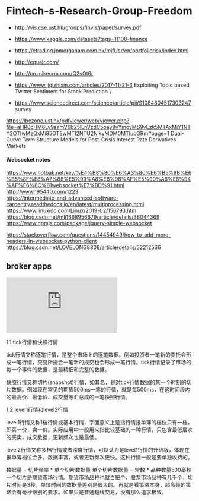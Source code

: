 # Fintech-s-Research-Group-Freedom
- http://vis.cse.ust.hk/groups/finvis/paper/survey.pdf <bar>
- https://www.kaggle.com/datasets?tags=11108-finance  <bar>
- https://etrading.jpmorganam.com.hk/mjfUsr/en/portfoliorisk/index.html
 - http://equalr.com/ 
  - http://cn.mikecrm.com/Q2sOt6r <bar>
 
 - https://www.jiqizhixin.com/articles/2017-11-21-3
 Exploiting Topic based Twitter Sentiment for Stock Prediction \
 
- https://www.sciencedirect.com/science/article/pii/S1084804517303247 survey   


https://lbezone.ust.hk/pdfviewer/web/viewer.php?file=aHR0cHM6Ly9sYmV6b25lLnVzdC5oay9vYmovMS9vLzk5MTAxMjY1NTY2OTIwMzQxMi85OTEwMTI2NTU2NjkyMDM0MTIucGRm#page=1  Dual-Curve Term Structure Models for Post-Crisis Interest Rate Derivatives Markets      



#### Websocket notes   
https://www.hotbak.net/key/%E4%B8%80%E6%A3%80%E6%B5%8B%E6%B5%8F%E8%A7%88%E5%99%A8%E6%98%AF%E5%90%A6%E6%94%AF%E6%8C%81websocket%E7%BD%91.html    
http://www.195440.com/1223             
https://intermediate-and-advanced-software-carpentry.readthedocs.io/en/latest/multiprocessing.html    
https://www.linuxidc.com/Linux/2019-02/156793.htm         
https://blog.csdn.net/mlj1668956679/article/details/38044369         
https://www.npmjs.com/package/jquery-simple-websocket     

https://stackoverflow.com/questions/14454949/how-to-add-more-headers-in-websocket-python-client   
https://blog.csdn.net/LOVELONG8808/article/details/52212566       
   
## broker apps 
![南华](https://www.nanhua.net/nanhuatech/download/PythonGo%E7%AD%96%E7%95%A5%E5%BC%80%E5%8F%91%E6%96%87%E6%A1%A3_Ver20180816.pdf)  

1.1 tick行情和快照行情    

tick行情又称逐笔行情，是整个市场上的逐笔数据。例如投资者一笔新的委托会形成一笔行情，交易所撮合一笔新的成交也会形成一笔行情。tick行情记录了市场的每一个事件的数据，是最精细和完整的数据。   

快照行情又称切片(snapshot)行情，如其名，是对tick行情数据的某一个时刻的切片数据。例如现在常见的期货500ms一笔的行情，就是每500ms，在这时间段内的最高价、最低价、成交量等汇总成的一笔快照行情。  

1.2 level1行情和level2行情   

level1行情又称1档行情或基本行情，字面意义上是指行情报单簿的档位只有一档，即买一价，卖一价。实际应用中一般用来指比较基础的一种行情，只包含最低层次的买卖，成交数据，更新频次也是最低。
    
level2行情又称多档行情或者深度行情，可以认为是level1行情的升级版，体现在报单簿档位会多，数据丰富，或者更新频次更快。这种行情一般是要单独收费的。   

数据量 = 切片频率 * 单个切片数据量 单个切片数据量 = 常数 * 品种数量500毫秒一个切片是期货市场行情。期货市场品种也就百把个，股票市场品种有几千个，切片时间是3秒。单位时间的数据量差别是很大的。再就是看策略本身，超高频的策略会有毫秒级别的要求。如果只是普通短线交易，没有那么追求极致。     




